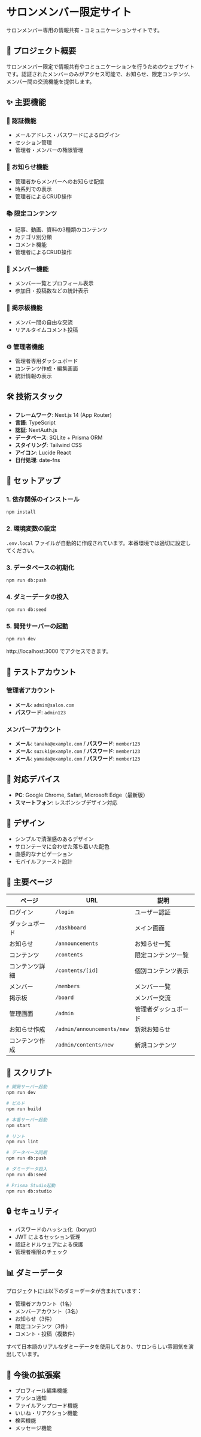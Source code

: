 # サロンメンバー限定サイト

サロンメンバー専用の情報共有・コミュニケーションサイトです。

## 🎯 プロジェクト概要

サロンメンバー限定で情報共有やコミュニケーションを行うためのウェブサイトです。認証されたメンバーのみがアクセス可能で、お知らせ、限定コンテンツ、メンバー間の交流機能を提供します。

## ✨ 主要機能

### 🔐 認証機能
- メールアドレス・パスワードによるログイン
- セッション管理
- 管理者・メンバーの権限管理

### 📢 お知らせ機能
- 管理者からメンバーへのお知らせ配信
- 時系列での表示
- 管理者によるCRUD操作

### 📚 限定コンテンツ
- 記事、動画、資料の3種類のコンテンツ
- カテゴリ別分類
- コメント機能
- 管理者によるCRUD操作

### 👥 メンバー機能
- メンバー一覧とプロフィール表示
- 参加日・投稿数などの統計表示

### 💬 掲示板機能
- メンバー間の自由な交流
- リアルタイムコメント投稿

### ⚙️ 管理者機能
- 管理者専用ダッシュボード
- コンテンツ作成・編集画面
- 統計情報の表示

## 🛠️ 技術スタック

- **フレームワーク**: Next.js 14 (App Router)
- **言語**: TypeScript
- **認証**: NextAuth.js
- **データベース**: SQLite + Prisma ORM
- **スタイリング**: Tailwind CSS
- **アイコン**: Lucide React
- **日付処理**: date-fns

## 🚀 セットアップ

### 1. 依存関係のインストール
```bash
npm install
```

### 2. 環境変数の設定
`.env.local` ファイルが自動的に作成されています。本番環境では適切に設定してください。

### 3. データベースの初期化
```bash
npm run db:push
```

### 4. ダミーデータの投入
```bash
npm run db:seed
```

### 5. 開発サーバーの起動
```bash
npm run dev
```

http://localhost:3000 でアクセスできます。

## 🔑 テストアカウント

### 管理者アカウント
- **メール**: `admin@salon.com`
- **パスワード**: `admin123`

### メンバーアカウント
- **メール**: `tanaka@example.com` / **パスワード**: `member123`
- **メール**: `suzuki@example.com` / **パスワード**: `member123`
- **メール**: `yamada@example.com` / **パスワード**: `member123`

## 📱 対応デバイス

- **PC**: Google Chrome, Safari, Microsoft Edge（最新版）
- **スマートフォン**: レスポンシブデザイン対応

## 🎨 デザイン

- シンプルで清潔感のあるデザイン
- サロンテーマに合わせた落ち着いた配色
- 直感的なナビゲーション
- モバイルファースト設計

## 📄 主要ページ

| ページ | URL | 説明 |
|--------|-----|------|
| ログイン | `/login` | ユーザー認証 |
| ダッシュボード | `/dashboard` | メイン画面 |
| お知らせ | `/announcements` | お知らせ一覧 |
| コンテンツ | `/contents` | 限定コンテンツ一覧 |
| コンテンツ詳細 | `/contents/[id]` | 個別コンテンツ表示 |
| メンバー | `/members` | メンバー一覧 |
| 掲示板 | `/board` | メンバー交流 |
| 管理画面 | `/admin` | 管理者ダッシュボード |
| お知らせ作成 | `/admin/announcements/new` | 新規お知らせ |
| コンテンツ作成 | `/admin/contents/new` | 新規コンテンツ |

## 📝 スクリプト

```bash
# 開発サーバー起動
npm run dev

# ビルド
npm run build

# 本番サーバー起動
npm start

# リント
npm run lint

# データベース同期
npm run db:push

# ダミーデータ投入
npm run db:seed

# Prisma Studio起動
npm run db:studio
```

## 🔒 セキュリティ

- パスワードのハッシュ化（bcrypt）
- JWT によるセッション管理
- 認証ミドルウェアによる保護
- 管理者権限のチェック

## 📊 ダミーデータ

プロジェクトには以下のダミーデータが含まれています：

- 管理者アカウント（1名）
- メンバーアカウント（3名）
- お知らせ（3件）
- 限定コンテンツ（3件）
- コメント・投稿（複数件）

すべて日本語のリアルなダミーデータを使用しており、サロンらしい雰囲気を演出しています。

## 🚧 今後の拡張案

- プロフィール編集機能
- プッシュ通知
- ファイルアップロード機能
- いいね・リアクション機能
- 検索機能
- メッセージ機能
